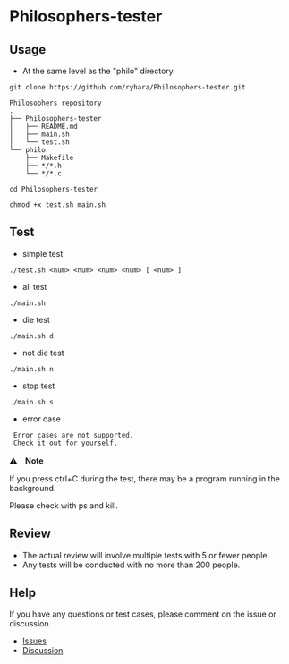 # Philosophers-tester

## Usage

- At the same level as the "philo" directory.
```
git clone https://github.com/ryhara/Philosophers-tester.git
```
```
Philosophers repository
.
├── Philosophers-tester
│   ├── README.md
│   ├── main.sh
│   └── test.sh
└── philo
    ├── Makefile
    ├── */*.h
    └── */*.c
```

```
cd Philosophers-tester
```
```
chmod +x test.sh main.sh
```

## Test
- simple test
```
./test.sh <num> <num> <num> <num> [ <num> ]
```

- all test
```
./main.sh
```

- die test
```
./main.sh d
```
- not die test
```
./main.sh n
```

- stop test
```
./main.sh s
```

- error case
```
 Error cases are not supported.
 Check it out for yourself.
```

**⚠️　Note**

If you press ctrl+C during the test, there may be a program running in the background.

Please check with ps and kill.

## Review
- The actual review will involve multiple tests with 5 or fewer people.
- Any tests will be conducted with no more than 200 people.

## Help
If you have any questions or test cases, please comment on the issue or discussion.

- [Issues](https://github.com/ryhara/Philosophers-tester/issues)
- [Discussion](https://github.com/ryhara/Philosophers-tester/discussions)

